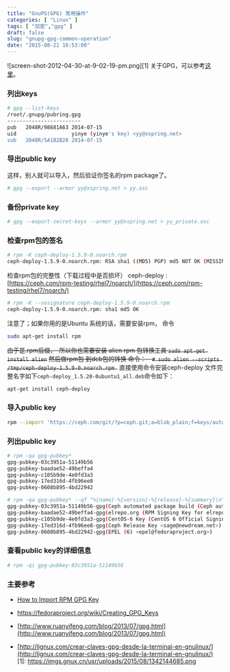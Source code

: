 ```yaml
---
title: "GnuPG(GPG) 常用操作"
categories: [ "Linux" ]
tags: [ "加密","gpg" ]
draft: false
slug: "gnupg-gpg-common-operation"
date: "2015-08-21 16:53:00"
---
```


![screen-shot-2012-04-30-at-9-02-19-pm.png][1]
关于GPG，可以参考[这里](http://www.pgpi.org/doc/pgpintro/)。

### 列出keys

```sh
# gpg --list-keys
/root/.gnupg/pubring.gpg
------------------------
pub   2048R/98681A63 2014-07-15
uid                  yinye (yinye's key) <yy@xspring.net>
sub   2048R/5A1B2B28 2014-07-15
```

### 导出public key


<!--more-->


这样，别人就可以导入，然后验证你签名的rpm package了。

```sh
# gpg --export --armor yy@xspring.net > yy.asc
```

### 备份private key

```sh
# gpg --export-secret-keys --armor yy@xspring.net > yy_private.asc
```

### 检查rpm包的签名

```sh
# rpm -K ceph-deploy-1.5.9-0.noarch.rpm 
ceph-deploy-1.5.9-0.noarch.rpm: RSA sha1 ((MD5) PGP) md5 NOT OK (MISSING KEYS: (MD5) PGP#98681a63)
```

检查rpm包的完整性（下载过程中是否损坏） ceph-deploy :[https://ceph.com/rpm-testing/rhel7/noarch/](https://ceph.com/rpm-testing/rhel7/noarch/)

```sh
# rpm -K --nosignature ceph-deploy-1.5.9-0.noarch.rpm 
ceph-deploy-1.5.9-0.noarch.rpm: sha1 md5 OK
```
注意了；如果你用的是Ubuntu 系统的话，需要安装rpm， 命令　
```sh
sudo apt-get install rpm
```
<del>由于是.rpm后缀，　所以你也需要安装 alien rpm 包转换工具 `sudo apt-get install alien`</del>
<del>然后做rpm包 到deb包的转换 命令：　`# sudo alien --scripts /tmp/ceph-deploy-1.5.9-0.noarch.rpm `</del>
直接使用命令安装ceph-deploy 文件完整名字如下`ceph-deploy_1.5.20-0ubuntu1_all.deb`命令如下：
```sh
apt-get install ceph-deploy
```

### 导入public key

```sh
rpm --import 'https://ceph.com/git/?p=ceph.git;a=blob_plain;f=keys/autobuild.asc'
```

### 列出public key

```sh
# rpm -qa gpg-pubkey*
gpg-pubkey-03c3951a-51149b56
gpg-pubkey-baadae52-49beffa4
gpg-pubkey-c105b9de-4e0fd3a3
gpg-pubkey-17ed316d-4fb96ee8
gpg-pubkey-0608b895-4bd22942

# rpm -qa gpg-pubkey* --qf "%{name}-%{version}-%{release}-%{summary}\n"
gpg-pubkey-03c3951a-51149b56-gpg(Ceph automated package build (Ceph automated package build) <sage@newdream.net>)
gpg-pubkey-baadae52-49beffa4-gpg(elrepo.org (RPM Signing Key for elrepo.org) <secure@elrepo.org>)
gpg-pubkey-c105b9de-4e0fd3a3-gpg(CentOS-6 Key (CentOS 6 Official Signing Key) <centos-6-key@centos.org>)
gpg-pubkey-17ed316d-4fb96ee8-gpg(Ceph Release Key <sage@newdream.net>)
gpg-pubkey-0608b895-4bd22942-gpg(EPEL (6) <epel@fedoraproject.org>)
```

### 查看public key的详细信息

```sh
# rpm -qi gpg-pubkey-03c3951a-51149b56
```

### 主要参考

* [How to Import RPM GPG Key](http://www.bashguru.com/2011/10/how-to-import-rpm-gpg-key.html)

* https://fedoraproject.org/wiki/Creating_GPG_Keys
* [http://www.ruanyifeng.com/blog/2013/07/gpg.html](http://www.ruanyifeng.com/blog/2013/07/gpg.html)

* [http://lignux.com/crear-claves-gpg-desde-la-terminal-en-gnulinux/](http://lignux.com/crear-claves-gpg-desde-la-terminal-en-gnulinux/)
  [1]: https://imgs.gnux.cn/usr/uploads/2015/08/1342144685.png